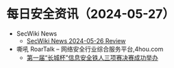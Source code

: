 # 每日安全资讯（2024-05-27）

- SecWiki News
  - [SecWiki News 2024-05-26 Review](http://www.sec-wiki.com/?2024-05-26)
- 嘶吼 RoarTalk – 网络安全行业综合服务平台,4hou.com
  - [第一届“长城杯”信息安全铁人三项赛决赛成功举办](https://www.4hou.com/posts/NKZD)
